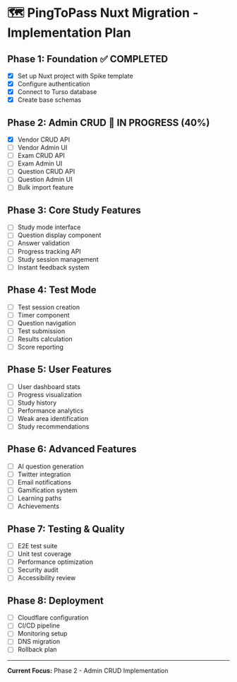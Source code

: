 # 🗺️ PingToPass Nuxt Migration - Implementation Plan

## Phase 1: Foundation ✅ COMPLETED
- [x] Set up Nuxt project with Spike template
- [x] Configure authentication
- [x] Connect to Turso database
- [x] Create base schemas

## Phase 2: Admin CRUD 🔄 IN PROGRESS (40%)
- [x] Vendor CRUD API
- [ ] Vendor Admin UI
- [ ] Exam CRUD API  
- [ ] Exam Admin UI
- [ ] Question CRUD API
- [ ] Question Admin UI
- [ ] Bulk import feature

## Phase 3: Core Study Features
- [ ] Study mode interface
- [ ] Question display component
- [ ] Answer validation
- [ ] Progress tracking API
- [ ] Study session management
- [ ] Instant feedback system

## Phase 4: Test Mode
- [ ] Test session creation
- [ ] Timer component
- [ ] Question navigation
- [ ] Test submission
- [ ] Results calculation
- [ ] Score reporting

## Phase 5: User Features
- [ ] User dashboard stats
- [ ] Progress visualization
- [ ] Study history
- [ ] Performance analytics
- [ ] Weak area identification
- [ ] Study recommendations

## Phase 6: Advanced Features
- [ ] AI question generation
- [ ] Twitter integration
- [ ] Email notifications
- [ ] Gamification system
- [ ] Learning paths
- [ ] Achievements

## Phase 7: Testing & Quality
- [ ] E2E test suite
- [ ] Unit test coverage
- [ ] Performance optimization
- [ ] Security audit
- [ ] Accessibility review

## Phase 8: Deployment
- [ ] Cloudflare configuration
- [ ] CI/CD pipeline
- [ ] Monitoring setup
- [ ] DNS migration
- [ ] Rollback plan

---

**Current Focus:** Phase 2 - Admin CRUD Implementation